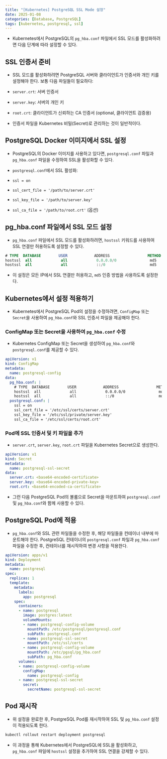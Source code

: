 ```yaml
---
title: "[Kubernetes] PostgreSQL SSL Mode 설정"
date: 2025-01-08
categories: [Database, PostgreSQL]
tags: [kubernetes, postgresql, ssl]
---
```


- Kubernetes에서 PostgreSQL의 `pg_hba.conf` 파일에서 SSL 모드를 활성화하려면 다음 단계에 따라 설정할 수 있다.

## SSL 인증서 준비

- SSL 모드를 활성화하려면 PostgreSQL 서버와 클라이언트가 인증서와 개인 키를 설정해야 한다. 보통 다음 파일들이 필요하다:

- `server.crt`: 서버 인증서
- `server.key`: 서버의 개인 키
- `root.crt`: 클라이언트가 신뢰하는 CA 인증서 (optional, 클라이언트 검증용)

- 인증서 파일을 Kubernetes 비밀(Secret)로 관리하는 것이 일반적이다.

## PostgreSQL Docker 이미지에서 SSL 설정

- PostgreSQL의 Docker 이미지를 사용하고 있다면, `postgresql.conf` 파일과 `pg_hba.conf` 파일을 수정하여 SSL을 활성화할 수 있다.

- `postgresql.conf`에서 SSL 활성화:

- `ssl = on`
- `ssl_cert_file = '/path/to/server.crt'`
- `ssl_key_file = '/path/to/server.key'`
- `ssl_ca_file = '/path/to/root.crt'` (옵션)

## pg_hba.conf 파일에서 SSL 모드 설정

- `pg_hba.conf` 파일에서 SSL 모드를 활성화하려면, `hostssl` 키워드를 사용하여 SSL 연결만 허용하도록 설정할 수 있다.

```sql
# TYPE  DATABASE        USER            ADDRESS                 METHOD
hostssl  all             all             0.0.0.0/0               md5
hostssl  all             all             ::/0                    md5
```

- 이 설정은 모든 IP에서 SSL 연결만 허용하고, `md5` 인증 방법을 사용하도록 설정한다.

## Kubernetes에서 설정 적용하기

- Kubernetes에서 PostgreSQL Pod의 설정을 수정하려면, `ConfigMap` 또는 `Secret`을 사용하여 `pg_hba.conf`와 SSL 인증서 파일을 제공해야 한다.

### ConfigMap 또는 Secret을 사용하여 `pg_hba.conf` 수정

- Kubernetes ConfigMap 또는 Secret을 생성하여 `pg_hba.conf`와 `postgresql.conf`를 제공할 수 있다.

```yaml
apiVersion: v1
kind: ConfigMap
metadata:
  name: postgresql-config
data:
  pg_hba.conf: |
    # TYPE  DATABASE        USER            ADDRESS                 METHOD
    hostssl  all             all             0.0.0.0/0               md5
    hostssl  all             all             ::/0                    md5
  postgresql.conf: |
    ssl = on
    ssl_cert_file = '/etc/ssl/certs/server.crt'
    ssl_key_file = '/etc/ssl/private/server.key'
    ssl_ca_file = '/etc/ssl/certs/root.crt'
```

### Pod에 SSL 인증서 및 키 파일을 추가

- `server.crt`, `server.key`, `root.crt` 파일을 Kubernetes Secret으로 생성한다.

```yaml
apiVersion: v1
kind: Secret
metadata:
  name: postgresql-ssl-secret
data:
  server.crt: <base64-encoded-certificate>
  server.key: <base64-encoded-private-key>
  root.crt: <base64-encoded-ca-certificate>
```

- 그런 다음 PostgreSQL Pod의 볼륨으로 Secret을 마운트하여 `postgresql.conf` 및 `pg_hba.conf`와 함께 사용할 수 있다.

## PostgreSQL Pod에 적용

- `pg_hba.conf`와 SSL 관련 파일들을 수정한 후, 해당 파일들을 컨테이너 내부에 마운트해야 한다. PostgreSQL 컨테이너의 `postgresql.conf` 파일과 `pg_hba.conf` 파일을 수정한 후, 컨테이너를 재시작하여 변경 사항을 적용한다.

```yaml
apiVersion: apps/v1
kind: Deployment
metadata:
  name: postgresql
spec:
  replicas: 1
  template:
    metadata:
      labels:
        app: postgresql
    spec:
      containers:
      - name: postgresql
        image: postgres:latest
        volumeMounts:
        - name: postgresql-config-volume
          mountPath: /etc/postgresql/postgresql.conf
          subPath: postgresql.conf
        - name: postgresql-ssl-secret
          mountPath: /etc/ssl/certs
        - name: postgresql-config-volume
          mountPath: /etc/pgsql/pg_hba.conf
          subPath: pg_hba.conf
      volumes:
      - name: postgresql-config-volume
        configMap:
          name: postgresql-config
      - name: postgresql-ssl-secret
        secret:
          secretName: postgresql-ssl-secret
```

## Pod 재시작

- 위 설정을 완료한 후, PostgreSQL Pod를 재시작하여 SSL 및 `pg_hba.conf` 설정이 적용되도록 한다.

```bash
kubectl rollout restart deployment postgresql
```

- 이 과정을 통해 Kubernetes에서 PostgreSQL에 SSL을 활성화하고, `pg_hba.conf` 파일에 `hostssl` 설정을 추가하여 SSL 연결을 강제할 수 있다.